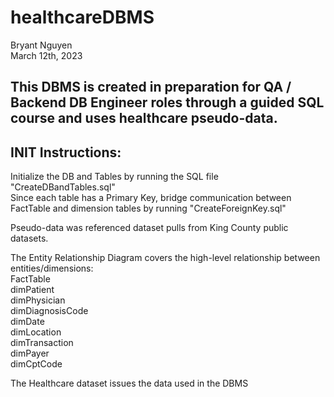 # healthcareDBMS  
Bryant Nguyen  
March 12th, 2023  
  
## This DBMS is created in preparation for QA / Backend DB Engineer roles through a guided SQL course and uses healthcare pseudo-data.  

## INIT Instructions:  
  Initialize the DB and Tables by running the SQL file "CreateDBandTables.sql"  
  Since each table has a Primary Key, bridge communication between FactTable and dimension tables by running "CreateForeignKey.sql"  


Pseudo-data was referenced dataset pulls from King County public datasets.  

The Entity Relationship Diagram covers the high-level relationship between entities/dimensions:  
  FactTable  
  dimPatient  
  dimPhysician  
  dimDiagnosisCode  
  dimDate  
  dimLocation   
  dimTransaction  
  dimPayer  
  dimCptCode  
  
  
The Healthcare dataset issues the data used in the DBMS 

